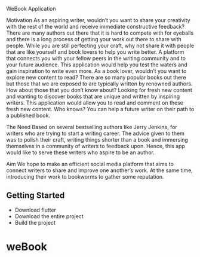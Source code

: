 
WeBook Application

Motivation
As an aspiring writer, wouldn’t you want to share your creativity with the rest of the world and receive immediate constructive feedback?
There are many authors out there that it is hard to compete with for eyeballs and there is a long process of getting your work out there to share with people. While you are still perfecting your craft, why not share it with people that are like yourself and book lovers to help you write better.
A platform that connects you with your fellow peers in the writing community and to your future audience. This application would help you test the waters and gain inspiration to write even more.
As a book lover, wouldn’t you want to explore new content to read? 
There are so many popular books out there but those that we are exposed to are typically written by renowned authors. How about those that you don’t know about? Looking for fresh new content and wanting to discover books that are unique and written by inspiring writers. 
This application would allow you to read and comment on these fresh new content. Who knows? You can help a future writer on their path to a published book.

The Need
Based on several bestselling authors like Jerry Jenkins, for writers who are trying to start a writing career. The advice given to them was to polish their craft, writing things shorter than a book and immersing themselves in a community of writers to feedback upon. Hence, this app would like to serve these writers who aspire to be an author.

Aim
We hope to make an efficient social media platform that aims to connect writers to share and improve one another’s work. At the same time, introducing their work to bookworms to gather some reputation.

## Getting Started

- Download flutter
- Download the entire project
- Build the project

# weBook
